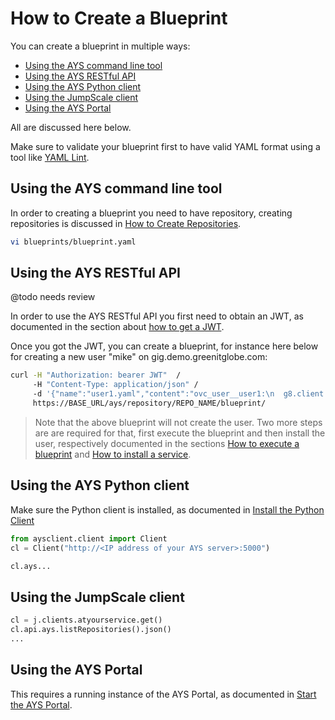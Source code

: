 # How to Create a Blueprint

You can create a blueprint in multiple ways:

- [Using the AYS command line tool](#using-the-ays-command-line-tool)
- [Using the AYS RESTful API](#using-the-ays-restful-api)
- [Using the AYS Python client](#using-the-ays-python-client)
- [Using the JumpScale client](#using-the-jumpscale-client)
- [Using the AYS Portal](#using-the-ays-portal)

All are discussed here below.

Make sure to validate your blueprint first to have valid YAML format using a tool like [YAML Lint](http://www.yamllint.com/).


## Using the AYS command line tool

In order to creating a blueprint you need to have repository, creating repositories is discussed in [How to Create Repositories](../Create_repository/README.md).

```bash
vi blueprints/blueprint.yaml
```


## Using the AYS RESTful API

@todo needs review

In order to use the AYS RESTful API you first need to obtain an JWT, as documented in the section about [how to get a JWT](../Get_JWT/README.md).

Once you got the JWT, you can create a blueprint, for instance here below for creating a new user "mike" on gig.demo.greenitglobe.com:

```bash
curl -H "Authorization: bearer JWT"  /
     -H "Content-Type: application/json" /
     -d '{"name":"user1.yaml","content":"ovc_user__user1:\n  g8.client.name: 'gig'\n  username: 'mike'\n  email: 'mike@gmail.com'\n  provider: 'itsyouonline'"}'
     https://BASE_URL/ays/repository/REPO_NAME/blueprint/
```

> Note that the above blueprint will not create the user. Two more steps are are required for that, first execute the blueprint and then install the user, respectively documented in the sections [How to execute a blueprint](../Execute_blueprint/Execute_blueprint.md) and [How to install a service](Install_service/Install_service.md).



## Using the AYS Python client

Make sure the Python client is installed, as documented in [Install the Python Client](../../gettingstarted/python.md)

```python
from aysclient.client import Client
cl = Client("http://<IP address of your AYS server>:5000")

cl.ays...
```

## Using the JumpScale client

```python
cl = j.clients.atyourservice.get()
cl.api.ays.listRepositories().json()
...
```


## Using the AYS Portal

This requires a running instance of the AYS Portal, as documented in [Start the AYS Portal](../../gettingstarted/portal.md).
